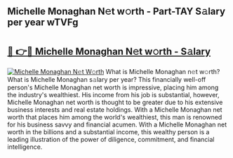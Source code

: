 ## Michelle Monaghan N𝚎t w𝚘rth - Part-TAY S𝚊lary per year wTVFg

# <h2><a href="http://gc1rq2z.nevu.top/?p=Michelle+Monaghan">🔗 👉🔴 Michelle Monaghan N𝚎t w𝚘rth - S𝚊lary</a></h2>

[![Michelle Monaghan N𝚎t W𝚘rth](https://i.imgur.com/Oavwk0R.jpeg)](http://gc1rq2z.nevu.top/?p=Michelle+Monaghan)
What is Michelle Monaghan n𝚎t w𝚘rth? What is Michelle Monaghan s𝚊lary per year?
This financially well-off person's Michelle Monaghan net worth is impressive, placing him among the industry's wealthiest. His income from his job is substantial, however, Michelle Monaghan net worth is thought to be greater due to his extensive business interests and real estate holdings. With a Michelle Monaghan net worth that places him among the world's wealthiest, this man is renowned for his business savvy and financial acumen. With a Michelle Monaghan net worth in the billions and a substantial income, this wealthy person is a leading illustration of the power of diligence, commitment, and financial intelligence.
